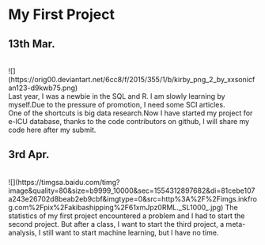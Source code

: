 # My First Project

13th Mar.
------
<br>
![](https://orig00.deviantart.net/6cc8/f/2015/355/1/b/kirby_png_2_by_xxsonicfan123-d9kwb75.png)<br>
Last year, I was a newbie in the SQL and R. I am slowly learning by myself.Due to the pressure of promotion, I need some SCI articles. <br>
One of the shortcuts is big data research.Now I have started my project for e-ICU database, thanks to the code contributors on github, I will share my code here after my submit.

3rd Apr.
-------
<br>
![](https://timgsa.baidu.com/timg?image&quality=80&size=b9999_10000&sec=1554312897682&di=81cebe107a243e26702d8beab2eb9cbf&imgtype=0&src=http%3A%2F%2Fimgs.inkfrog.com%2Fpix%2Fakibashipping%2F61xmJpz0RML._SL1000_.jpg)
The statistics of my first project encountered a problem and I had to start the second project. But after a class, I want to start the third project, a meta-analysis, I still want to start machine learning, but I have no time.
